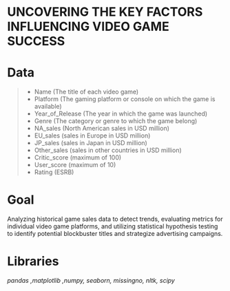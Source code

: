 # UNCOVERING THE KEY FACTORS INFLUENCING VIDEO GAME SUCCESS
# Data
> - Name (The title of each video game)
> - Platform (The gaming platform or console on which the game is available)
> - Year_of_Release (The year in which the game was launched)
> - Genre (The category or genre to which the game belong)
> - NA_sales (North American sales in USD million)
> - EU_sales (sales in Europe in USD million)
> - JP_sales (sales in Japan in USD million)
> - Other_sales (sales in other countries in USD million)
> - Critic_score (maximum of 100)
> - User_score (maximum of 10)
> - Rating (ESRB)


# Goal
Analyzing historical game sales data to detect trends, evaluating metrics for individual video game platforms, and utilizing statistical hypothesis testing to identify potential blockbuster titles and strategize advertising campaigns.

# Libraries
*pandas ,matplotlib ,numpy, seaborn, missingno, nltk, scipy*
